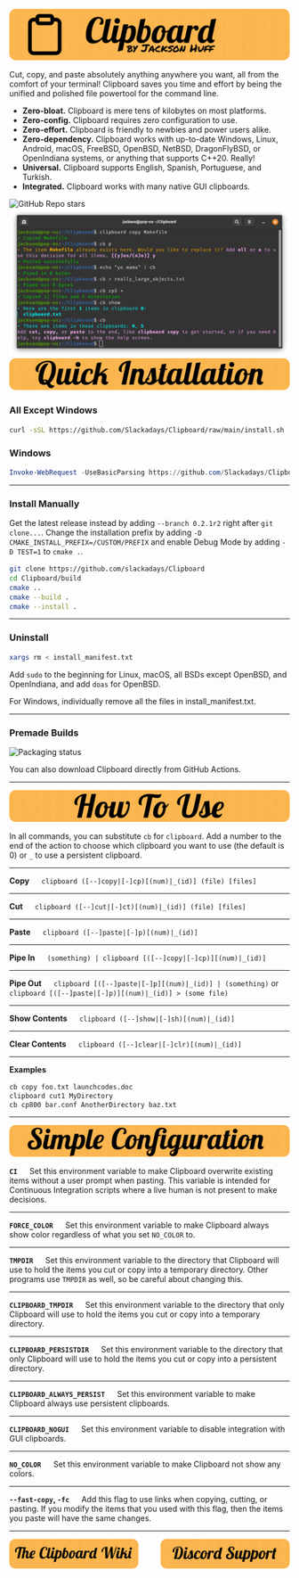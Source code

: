 ![Clipboard Banner](documentation/readme-banners/CBBanner.png)

Cut, copy, and paste absolutely anything anywhere you want, all from the comfort of your terminal! Clipboard saves you time and effort by being the unified and polished file powertool for the command line.

- **Zero-bloat.** Clipboard is mere tens of kilobytes on most platforms.
- **Zero-config.** Clipboard requires zero configuration to use.
- **Zero-effort.** Clipboard is friendly to newbies and power users alike.
- **Zero-dependency.** Clipboard works with up-to-date Windows, Linux, Android, macOS, FreeBSD, OpenBSD, NetBSD, DragonFlyBSD, or OpenIndiana systems, or anything that supports C++20. Really!
- **Universal.** Clipboard supports English, Spanish, Portuguese, and Turkish.
- **Integrated.** Clipboard works with many native GUI clipboards.

![GitHub Repo stars](https://img.shields.io/github/stars/slackadays/clipboard?style=for-the-badge)
![Clipboard Demo Image](documentation/readme-banners/CBDemo.png)
![Quick Installation](documentation/readme-banners/CBQuickInstallation.png)
### **All Except Windows** 
```bash
curl -sSL https://github.com/Slackadays/Clipboard/raw/main/install.sh | sh
```
### **Windows** 
```powershell
Invoke-WebRequest -UseBasicParsing https://github.com/Slackadays/Clipboard/raw/main/install.ps1 | powershell
```

---

### **Install Manually**
Get the latest release instead by adding `--branch 0.2.1r2` right after `git clone...`. Change the installation prefix by adding `-D CMAKE_INSTALL_PREFIX=/CUSTOM/PREFIX` and enable Debug Mode by adding `-D TEST=1` to `cmake .`.
```bash
git clone https://github.com/slackadays/Clipboard 
cd Clipboard/build
cmake ..
cmake --build .
cmake --install .
```

---

### **Uninstall**
```bash
xargs rm < install_manifest.txt
```

Add `sudo` to the beginning for Linux, macOS, all BSDs except OpenBSD, and OpenIndiana, and add `doas` for OpenBSD.

For Windows, individually remove all the files in install_manifest.txt.

---

### **Premade Builds**

<a>
    <img src="https://repology.org/badge/vertical-allrepos/clipboard.svg" alt="Packaging status">
</a>

You can also download Clipboard directly from GitHub Actions.

---

![How To Use](documentation/readme-banners/CBHowToUse.png)

In all commands, you can substitute `cb` for `clipboard`. 
Add a number to the end of the action to choose which clipboard you want to use (the default is 0) or `_` to use a persistent clipboard. 

---

**Copy** &emsp; `clipboard ([--]copy|[-]cp)[(num)|_(id)] (file) [files]`

---

**Cut** &emsp; `clipboard ([--]cut|[-]ct)[(num)|_(id)] (file) [files]`

---

**Paste** &emsp; `clipboard ([--]paste|[-]p)[(num)|_(id)]`

---

**Pipe In** &emsp; `(something) | clipboard [([--]copy|[-]cp)][(num)|_(id)]`

---

**Pipe Out** &emsp; `clipboard [([--]paste|[-]p][(num)|_(id)] | (something)` or `clipboard [([--]paste|[-]p)][(num)|_(id)] > (some file)`

---

**Show Contents** &emsp; `clipboard ([--]show|[-]sh)[(num)|_(id)]`

---

**Clear Contents** &emsp; `clipboard ([--]clear|[-]clr)[(num)|_(id)]`

---

**Examples**

```
cb copy foo.txt launchcodes.doc
clipboard cut1 MyDirectory
cb cp800 bar.conf AnotherDirectory baz.txt
```

---

![Simple Configuration](documentation/readme-banners/CBSimpleConfiguration.png)

**`CI`** &emsp; Set this environment variable to make Clipboard overwrite existing items without a user prompt when pasting. This variable is intended for Continuous Integration scripts where a live human is not present to make decisions.

---

**`FORCE_COLOR`** &emsp; Set this environment variable to make Clipboard always show color regardless of what you set `NO_COLOR` to.

---

**`TMPDIR`** &emsp; Set this environment variable to the directory that Clipboard will use to hold the items you cut or copy into a temporary directory. Other programs use `TMPDIR` as well, so be careful about changing this.

---

**`CLIPBOARD_TMPDIR`** &emsp; Set this environment variable to the directory that only Clipboard will use to hold the items you cut or copy into a temporary directory.

---

**`CLIPBOARD_PERSISTDIR`** &emsp; Set this environment variable to the directory that only Clipboard will use to hold the items you cut or copy into a persistent directory.

---

**`CLIPBOARD_ALWAYS_PERSIST`** &emsp; Set this environment variable to make Clipboard always use persistent clipboards.

---

**`CLIPBOARD_NOGUI`** &emsp; Set this environment variable to disable integration with GUI clipboards.

---

**`NO_COLOR`** &emsp; Set this environment variable to make Clipboard not show any colors.

---

**`--fast-copy`, `-fc`** &emsp; Add this flag to use links when copying, cutting, or pasting. If you modify the items that you used with this flag, then the items you paste will have the same changes.

---

[<img src="documentation/readme-banners/TheCBWiki.png" width="46%" alt="The Clipboard Wiki"/>](https://github.com/Slackadays/Clipboard/wiki)
[<img src="documentation/readme-banners/DiscordSupport.png" width="46%" alt="Discord Support" align="right"/>](https://discord.gg/J6asnc3pEG)
